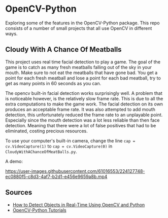 # OpenCV-Python

Exploring some of the features in the OpenCV-Python package. This repo consists of a number of small projects that all use OpenCV in different ways.

## Cloudy With A Chance Of Meatballs

This project uses real time facial detection to play a game. The goal of the game is to catch as many fresh meatballs falling out of the sky in your mouth. Make sure to not eat the meatballs that have gone bad. You get a point for each fresh meatball and lose a point for each bad meatball, try to get as many points in 60 seconds as you can.

The opencv built-in facial detection works surprisingly well. A problem that is noticeable however, is the relatively slow frame rate. This is due to all the extra computations to make the game work. The facial detection on its own produces an acceptable frame rate. It was also attempted to add mouth detection, this unfortunately reduced the frame rate to an unplayable point. Especially since the mouth detection was a lot less reliable than then face detection. Meaning that there were a lot of false positives that had to be eliminated, costing precious resources.

To use your computer's built-in camera, change the line ``cap = cv.VideoCapture(1)`` to ``cap = cv.VideoCapture(0)`` in ``CloudyWithAChanceOfMeatBalls.py``.

A demo:

https://user-images.githubusercontent.com/61016553/224127748-ec0880f5-c8d3-4af7-b2d1-e456e9659a8b.mp4

## Sources
- [How to Detect Objects in Real-Time Using OpenCV and Python](https://towardsdatascience.com/how-to-detect-objects-in-real-time-using-opencv-and-python-c1ba0c2c69c0)
- [OpenCV-Python Tutorials](https://docs.opencv.org/4.x/d6/d00/tutorial_py_root.html)

